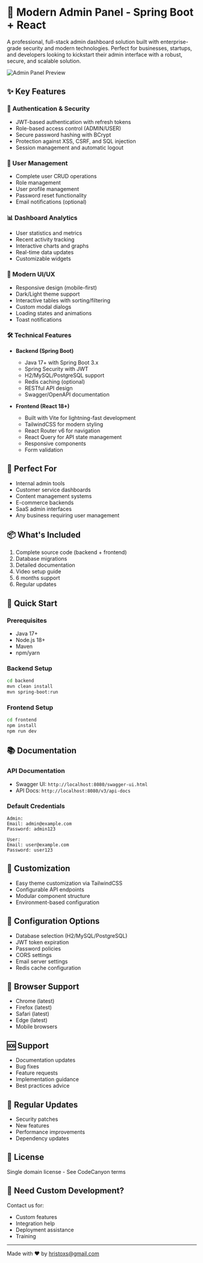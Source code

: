 # 🚀 Modern Admin Panel - Spring Boot + React

A professional, full-stack admin dashboard solution built with enterprise-grade security and modern technologies. Perfect for businesses, startups, and developers looking to kickstart their admin interface with a robust, secure, and scalable solution.

![Admin Panel Preview](preview.png)

## ✨ Key Features

### 🔐 Authentication & Security
- JWT-based authentication with refresh tokens
- Role-based access control (ADMIN/USER)
- Secure password hashing with BCrypt
- Protection against XSS, CSRF, and SQL injection
- Session management and automatic logout

### 👥 User Management
- Complete user CRUD operations
- Role management
- User profile management
- Password reset functionality
- Email notifications (optional)

### 📊 Dashboard Analytics
- User statistics and metrics
- Recent activity tracking
- Interactive charts and graphs
- Real-time data updates
- Customizable widgets

### 💎 Modern UI/UX
- Responsive design (mobile-first)
- Dark/Light theme support
- Interactive tables with sorting/filtering
- Custom modal dialogs
- Loading states and animations
- Toast notifications

### 🛠 Technical Features
- **Backend (Spring Boot)**
  - Java 17+ with Spring Boot 3.x
  - Spring Security with JWT
  - H2/MySQL/PostgreSQL support
  - Redis caching (optional)
  - RESTful API design
  - Swagger/OpenAPI documentation

- **Frontend (React 18+)**
  - Built with Vite for lightning-fast development
  - TailwindCSS for modern styling
  - React Router v6 for navigation
  - React Query for API state management
  - Responsive components
  - Form validation

## 🎯 Perfect For
- Internal admin tools
- Customer service dashboards
- Content management systems
- E-commerce backends
- SaaS admin interfaces
- Any business requiring user management

## 📦 What's Included
1. Complete source code (backend + frontend)
2. Database migrations
3. Detailed documentation
4. Video setup guide
5. 6 months support
6. Regular updates

## 🚀 Quick Start

### Prerequisites
- Java 17+
- Node.js 18+
- Maven
- npm/yarn

### Backend Setup
```bash
cd backend
mvn clean install
mvn spring-boot:run
```

### Frontend Setup
```bash
cd frontend
npm install
npm run dev
```

## 📚 Documentation

### API Documentation
- Swagger UI: `http://localhost:8080/swagger-ui.html`
- API Docs: `http://localhost:8080/v3/api-docs`

### Default Credentials
```
Admin:
Email: admin@example.com
Password: admin123

User:
Email: user@example.com
Password: user123
```

## 🎨 Customization
- Easy theme customization via TailwindCSS
- Configurable API endpoints
- Modular component structure
- Environment-based configuration

## 🔧 Configuration Options
- Database selection (H2/MySQL/PostgreSQL)
- JWT token expiration
- Password policies
- CORS settings
- Email server settings
- Redis cache configuration

## 📱 Browser Support
- Chrome (latest)
- Firefox (latest)
- Safari (latest)
- Edge (latest)
- Mobile browsers

## 🆘 Support
- Documentation updates
- Bug fixes
- Feature requests
- Implementation guidance
- Best practices advice

## 🔄 Regular Updates
- Security patches
- New features
- Performance improvements
- Dependency updates

## 📝 License
Single domain license - See CodeCanyon terms

## 🤝 Need Custom Development?
Contact us for:
- Custom features
- Integration help
- Deployment assistance
- Training

---

Made with ❤️ by hristoxs@gmail.com
